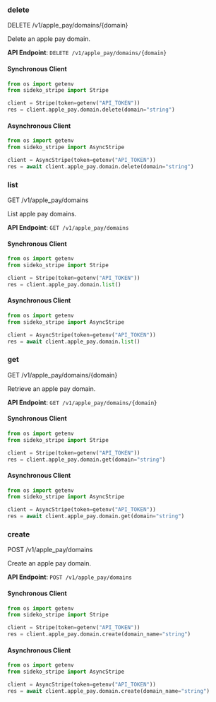 
### delete <a name="delete"></a>
DELETE /v1/apple_pay/domains/{domain}

<p>Delete an apple pay domain.</p>

**API Endpoint**: `DELETE /v1/apple_pay/domains/{domain}`

#### Synchronous Client

```python
from os import getenv
from sideko_stripe import Stripe

client = Stripe(token=getenv("API_TOKEN"))
res = client.apple_pay.domain.delete(domain="string")
```

#### Asynchronous Client

```python
from os import getenv
from sideko_stripe import AsyncStripe

client = AsyncStripe(token=getenv("API_TOKEN"))
res = await client.apple_pay.domain.delete(domain="string")
```

### list <a name="list"></a>
GET /v1/apple_pay/domains

<p>List apple pay domains.</p>

**API Endpoint**: `GET /v1/apple_pay/domains`

#### Synchronous Client

```python
from os import getenv
from sideko_stripe import Stripe

client = Stripe(token=getenv("API_TOKEN"))
res = client.apple_pay.domain.list()
```

#### Asynchronous Client

```python
from os import getenv
from sideko_stripe import AsyncStripe

client = AsyncStripe(token=getenv("API_TOKEN"))
res = await client.apple_pay.domain.list()
```

### get <a name="get"></a>
GET /v1/apple_pay/domains/{domain}

<p>Retrieve an apple pay domain.</p>

**API Endpoint**: `GET /v1/apple_pay/domains/{domain}`

#### Synchronous Client

```python
from os import getenv
from sideko_stripe import Stripe

client = Stripe(token=getenv("API_TOKEN"))
res = client.apple_pay.domain.get(domain="string")
```

#### Asynchronous Client

```python
from os import getenv
from sideko_stripe import AsyncStripe

client = AsyncStripe(token=getenv("API_TOKEN"))
res = await client.apple_pay.domain.get(domain="string")
```

### create <a name="create"></a>
POST /v1/apple_pay/domains

<p>Create an apple pay domain.</p>

**API Endpoint**: `POST /v1/apple_pay/domains`

#### Synchronous Client

```python
from os import getenv
from sideko_stripe import Stripe

client = Stripe(token=getenv("API_TOKEN"))
res = client.apple_pay.domain.create(domain_name="string")
```

#### Asynchronous Client

```python
from os import getenv
from sideko_stripe import AsyncStripe

client = AsyncStripe(token=getenv("API_TOKEN"))
res = await client.apple_pay.domain.create(domain_name="string")
```
